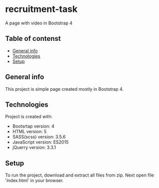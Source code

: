 # recruitment-task
A page with video in Bootstrap 4

## Table of contenst
* [General info](#general-info)
* [Technologies](#technologies)
* [Setup](#setup)

## General info
This project is simple page created mostly in Bootstrap 4.

## Technologies
Project is created with:
* Bootsrtap version: 4
* HTML version: 5
* SASS(scss) version: 3.5.6
* JavaScript version: ES2015
* jQuerry version: 3.3.1

## Setup
To run the project, download and extract all files from zip. Next open file 'index.html' in your browser.

